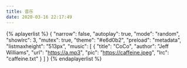 ```yaml
---
title: 音乐
date: 2020-03-16 22:17:49
---
```

{% aplayerlist %}
{
    "narrow": false,
    "autoplay": true,
    "mode": "random",
    "showlrc": 3,
    "mutex": true,
    "theme": "#e6d0b2",
    "preload": "metadata",
    "listmaxheight": "513px",
    "music": [
        {
            "title": "CoCo",
            "author": "Jeff Williams",
            "url": "https://a.mp3",
            "pic": "https://caffeine.jpeg",
            "lrc": "caffeine.txt"
        }
    ]
}
{% endaplayerlist %}

